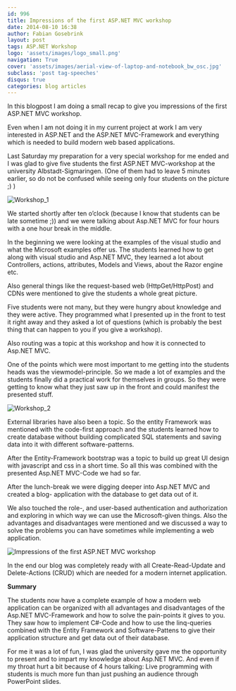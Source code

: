 ```yaml
---
id: 996
title: Impressions of the first ASP.NET MVC workshop
date: 2014-08-10 16:38
author: Fabian Gosebrink
layout: post
tags: ASP.NET Workshop
logo: 'assets/images/logo_small.png'
navigation: True
cover: 'assets/images/aerial-view-of-laptop-and-notebook_bw_osc.jpg'
subclass: 'post tag-speeches'
disqus: true
categories: blog articles
---
```


In this blogpost I am doing a small recap to give you impressions of the first ASP.NET MVC workshop.

Even when I am not doing it in my current project at work I am very interested in ASP.NET and the ASP.NET MVC-Framework and everything which is needed to build modern web based applications.

Last Saturday my preparation for a very special workshop for me ended and I was glad to give five students the first ASP.NET MVC-workshop at the university Albstadt-Sigmaringen. (One of them had to leave 5 minutes earlier, so do not be confused while seeing only four students on the picture ;) )

![Workshop_1]({{site.baseurl}}assets/articles/2014-08-10/Workshop_1.png)

We started shortly after ten o’clock (because I know that students can be late sometime ;)) and we were talking about Asp.NET MVC for four hours with a one hour break in the middle.

In the beginning we were looking at the examples of the visual studio and what the Microsoft examples offer us. The students learned how to get along with visual studio and Asp.NET MVC, they learned a lot about Controllers, actions, attributes, Models and Views, about the Razor engine etc.

Also general things like the request-based web (HttpGet/HttpPost) and CDNs were mentioned to give the students a whole great picture.

Five students were not many, but they were hungry about knowledge and they were active. They programmed what I presented up in the front to test it right away and they asked a lot of questions (which is probably the best thing that can happen to you if you give a workshop).

Also routing was a topic at this workshop and how it is connected to Asp.NET MVC.

One of the points which were most important to me getting into the students heads was the viewmodel-principle. So we made a lot of examples and the students finally did a practical work for themselves in groups. So they were getting to know what they just saw up in the front and could manifest the presented stuff.

![Workshop_2]({{site.baseurl}}assets/articles/2014-08-10/Workshop_2.png)

External libraries have also been a topic. So the entity Framework was mentioned with the code-first approach and the students learned how to create database without building complicated SQL statements and saving data into it with different software-patterns.

After the Entity-Framework bootstrap was a topic to build up great UI design with javascript and css in a short time. So all this was combined with the presented Asp.NET MVC-Code we had so far.

After the lunch-break we were digging deeper into Asp.NET MVC and created a blog- application with the database to get data out of it.

We also touched the role-, and user-based authentication and authorization and exploring in which way we can use the Microsoft-given things. Also the advantages and disadvantages were mentioned and we discussed a way to solve the problems you can have sometimes while implementing a web application.

![Impressions of the first ASP.NET MVC workshop]({{site.baseurl}}assets/articles/2014-08-10/Workshop_3.png)

In the end our blog was completely ready with all Create-Read-Update and Delete-Actions (CRUD) which are needed for a modern internet application.

**Summary**

The students now have a complete example of how a modern web application can be organized with all advantages and disadvantages of the Asp.NET MVC-Framework and how to solve the pain-points it gives to you. They saw how to implement C#-Code and how to use the linq-queries combined with the Entity Framework and Software-Pattens to give their application structure and get data out of their database.

For me it was a lot of fun, I was glad the university gave me the opportunity to present and to impart my knowledge about Asp.NET MVC. And even if my throat hurt a bit because of 4 hours talking: Live programming with students is much more fun than just pushing an audience through PowerPoint slides.
